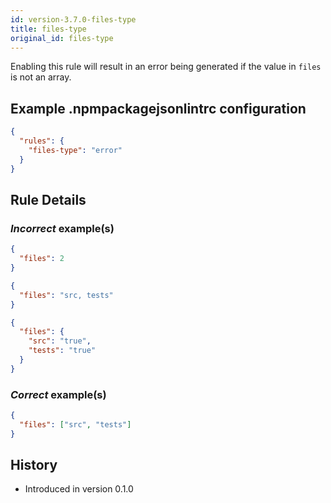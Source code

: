 ```yaml
---
id: version-3.7.0-files-type
title: files-type
original_id: files-type
---
```


Enabling this rule will result in an error being generated if the value in `files` is not an array.

## Example .npmpackagejsonlintrc configuration

```json
{
  "rules": {
    "files-type": "error"
  }
}
```

## Rule Details

### *Incorrect* example(s)

```json
{
  "files": 2
}
```

```json
{
  "files": "src, tests"
}
```

```json
{
  "files": {
    "src": "true",
    "tests": "true"
  }
}
```

### *Correct* example(s)

```json
{
  "files": ["src", "tests"]
}
```

## History

* Introduced in version 0.1.0
